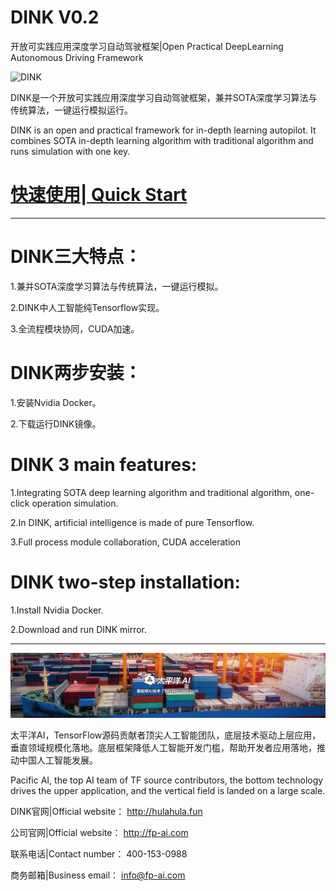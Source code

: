 # DINK V0.2
开放可实践应用深度学习自动驾驶框架|Open Practical DeepLearning Autonomous Driving Framework

![DINK](DINK.gif)

DINK是一个开放可实践应用深度学习自动驾驶框架，兼并SOTA深度学习算法与传统算法，一键运行模拟运行。

DINK is an open and practical framework for in-depth learning autopilot. It combines SOTA in-depth learning algorithm with traditional algorithm and runs simulation with one key.

# [快速使用| Quick Start](https://github.com/FPAI/DINK/wiki/HOME)

***

# DINK三大特点：

1.兼并SOTA深度学习算法与传统算法，一键运行模拟。

2.DINK中人工智能纯Tensorflow实现。
  
3.全流程模块协同，CUDA加速。

# DINK两步安装：

1.安装Nvidia Docker。

2.下载运行DINK镜像。

# DINK 3 main features:

1.Integrating SOTA deep learning algorithm and traditional algorithm, one-click operation simulation.

2.In DINK, artificial intelligence is made of pure Tensorflow.
  
3.Full process module collaboration, CUDA acceleration

# DINK two-step installation:

1.Install Nvidia Docker.

2.Download and run DINK mirror.

***

[![太平洋AI](img/fpai.jpg)](http://fp-ai.com)

太平洋AI，TensorFlow源码贡献者顶尖人工智能团队，底层技术驱动上层应用，垂直领域规模化落地。底层框架降低人工智能开发门槛，帮助开发者应用落地，推动中国人工智能发展。

Pacific AI, the top AI team of TF source contributors, the bottom technology drives the upper application, and the vertical field is landed on a large scale. 

DINK官网|Official website： http://hulahula.fun

公司官网|Official website： http://fp-ai.com

联系电话|Contact number： 400-153-0988

商务邮箱|Business email： info@fp-ai.com
